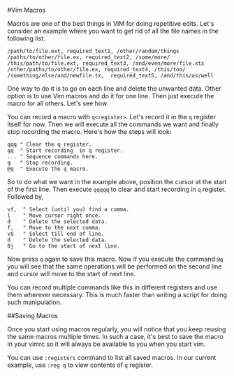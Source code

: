 #Vim Macros

Macros are one of the best things in VIM for doing repetitive edits. Let's consider an example where you want to get rid of all the file names in the following list. 

```
/path/to/file.ext, required_text1, /other/random/things
/paths/to/other/file.ex, required_text2, /some/more/
/this/path/to/file.ext, required_text3, /and/even/more/file.xtx
/other/paths/to/other/file.ex, required_text4, /this/too/
/something/else/and/newfile.tx,  required_text5, /and/this/as/well
```

One way to do it is to go on each line and delete the unwanted data. Other option is to use Vim macros and do it for one line. Then just execute the macro for all others. Let's see how. 

You can record a macro with ```q<register>```. Let's record it in the ```q``` register itself for now. Then we will execute all the commands we want and finally stop recording the macro. Here's how the steps will look: 

```vim
qqq " Clear the q register.
qq  " Start recording  in q register.
... " Sequence commands here.
q   " Stop recording.
@q  " Execute the q macro.
```

So to do what we want in the example above, position the cursor at the start of the first line. Then execute ```qqqqq``` to clear and start recording in ```q``` register. Followed by, 

```
vf,  " Select (until you) find a comma.
l    " Move cursor right once.
d    " Delete the selected data.
f,   " Move to the next comma.
v$   " Select till end of line.
d    " Delete the selected data.
0j   " Go to the start of next line.
```

Now press ```q``` again to save this macro. Now if you execute the command ```@q``` you will see that the same operations will be performed on the second line and cursor will move to the start of next line.

You can record multiple commands like this in different registers and use them wherever necessary. This is much faster than writing a script for doing such manipulation.

##Saving Macros

Once you start using macros regularly, you will notice that you keep reusing the same macros multiple times. In such a case, it's best to save the macro in your vimrc so it will always be available to you when you start vim.

You can use ```:registers``` command to list all saved macros. In our current example, use ```:reg q``` to view contents of ```q``` register.
